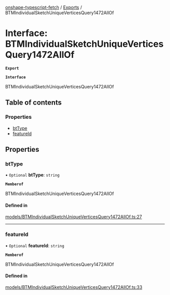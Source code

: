 [onshape-typescript-fetch](../README.md) / [Exports](../modules.md) / BTMIndividualSketchUniqueVerticesQuery1472AllOf

# Interface: BTMIndividualSketchUniqueVerticesQuery1472AllOf

**`Export`**

**`Interface`**

BTMIndividualSketchUniqueVerticesQuery1472AllOf

## Table of contents

### Properties

- [btType](BTMIndividualSketchUniqueVerticesQuery1472AllOf.md#bttype)
- [featureId](BTMIndividualSketchUniqueVerticesQuery1472AllOf.md#featureid)

## Properties

### btType

• `Optional` **btType**: `string`

**`Memberof`**

BTMIndividualSketchUniqueVerticesQuery1472AllOf

#### Defined in

[models/BTMIndividualSketchUniqueVerticesQuery1472AllOf.ts:27](https://github.com/toebes/onshape-typescript-fetch/blob/3e11ae1/models/BTMIndividualSketchUniqueVerticesQuery1472AllOf.ts#L27)

___

### featureId

• `Optional` **featureId**: `string`

**`Memberof`**

BTMIndividualSketchUniqueVerticesQuery1472AllOf

#### Defined in

[models/BTMIndividualSketchUniqueVerticesQuery1472AllOf.ts:33](https://github.com/toebes/onshape-typescript-fetch/blob/3e11ae1/models/BTMIndividualSketchUniqueVerticesQuery1472AllOf.ts#L33)
